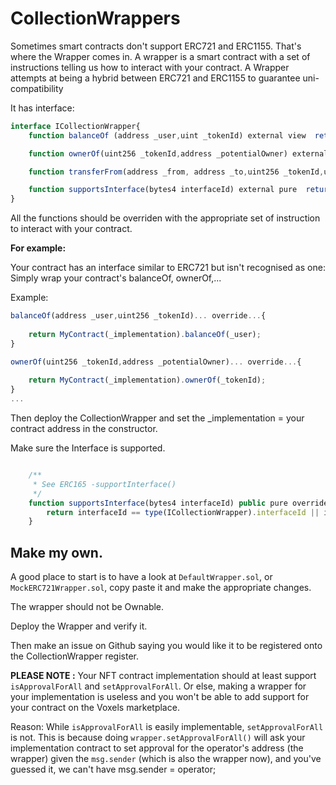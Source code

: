 # CollectionWrappers

Sometimes smart contracts don't support ERC721 and ERC1155.
That's where the Wrapper comes in. A wrapper is a smart contract with a set of instructions telling us how to interact with your contract.
A Wrapper attempts at being a hybrid between ERC721 and ERC1155 to guarantee uni-compatibility

It has interface:
```js
interface ICollectionWrapper{
    function balanceOf (address _user,uint _tokenId) external view  returns (uint256);

    function ownerOf(uint256 _tokenId,address _potentialOwner) external view  returns (address);

    function transferFrom(address _from, address _to,uint256 _tokenId,uint256 _quantity) external view returns (bool);

    function supportsInterface(bytes4 interfaceId) external pure  returns (bool);
}
```

All the functions should be overriden with the appropriate set of instruction to interact with your contract.

**For example:**

Your contract has an interface similar to ERC721 but isn't recognised as one:
Simply wrap your contract's balanceOf, ownerOf,... 

Example:

```js
balanceOf(address _user,uint256 _tokenId)... override...{
    
    return MyContract(_implementation).balanceOf(_user);
}

ownerOf(uint256 _tokenId,address _potentialOwner)... override...{
    
    return MyContract(_implementation).ownerOf(_tokenId);
}
...
```

Then deploy the CollectionWrapper and set the _implementation = your contract address in the constructor.

Make sure the Interface is supported.

```js

    /**
     * See ERC165 -supportInterface()
     */
    function supportsInterface(bytes4 interfaceId) public pure override returns (bool) {
        return interfaceId == type(ICollectionWrapper).interfaceId || interfaceId == type(IERC165).interfaceId;
    }
```

## Make my own.
A good place to start is to have a look at `DefaultWrapper.sol`, or `MockERC721Wrapper.sol`, copy paste it and make the appropriate changes.

The wrapper should not be Ownable.

Deploy the Wrapper and verify it.

Then make an issue on Github saying you would like it to be registered onto the CollectionWrapper register.

**PLEASE NOTE :** Your NFT contract implementation should at least support `isApprovalForAll` and `setApprovalForAll`.
Or else, making a wrapper for your implementation is useless and you won't be able to add support for your contract on the Voxels marketplace.

Reason: While `isApprovalForAll` is easily implementable, `setApprovalForAll` is not. This is because doing `wrapper.setApprovalForAll()` will ask your implementation contract to set approval for the operator's address (the wrapper) given the `msg.sender` (which is also the wrapper now), and you've guessed it, we can't have msg.sender = operator;
